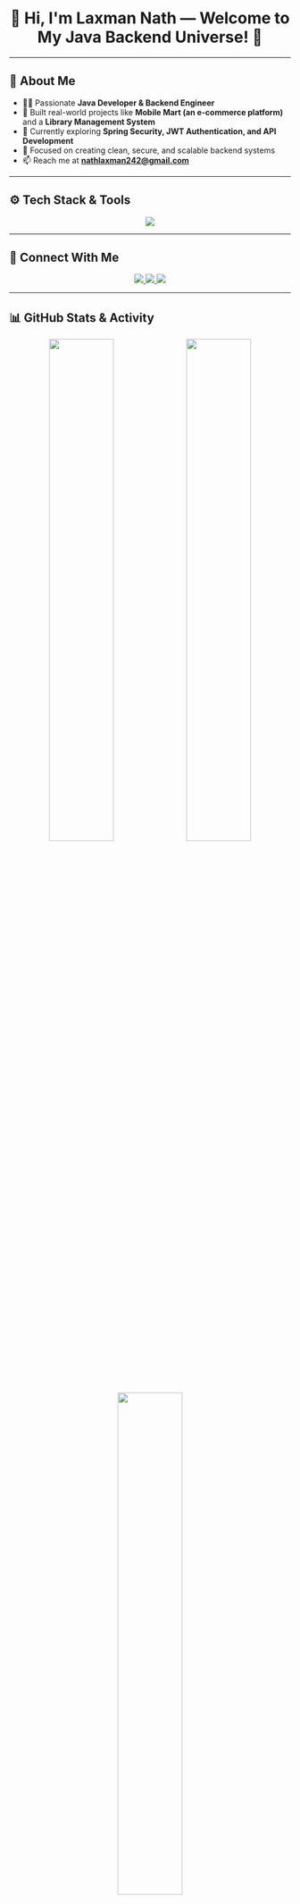 <h1 align="center">👋 Hi, I'm Laxman Nath — Welcome to My Java Backend Universe! 🚀</h1>

---

## 🌟 About Me

- 👨‍💻 Passionate **Java Developer & Backend Engineer**
- 🚀 Built real-world projects like **Mobile Mart (an e-commerce platform)** and a **Library Management System**
- 🌱 Currently exploring **Spring Security, JWT Authentication, and API Development**
- 🎯 Focused on creating clean, secure, and scalable backend systems
- 📫 Reach me at **[nathlaxman242@gmail.com](mailto:nathlaxman242@gmail.com)**

---

## ⚙️ Tech Stack & Tools

<p align="center">
  <img src="https://skillicons.dev/icons?i=java,spring,react,html,css,bootstrap,mysql,git,github,vscode,linux" />
</p>

---

## 🔗 Connect With Me

<p align="center">
  <a href="https://www.linkedin.com/in/laxman-nath/" target="_blank">
    <img src="https://img.shields.io/badge/LinkedIn-%230077B5.svg?style=for-the-badge&logo=linkedin&logoColor=white"/>
  </a>
  <a href="https://www.instagram.com/laxmannath_/" target="_blank">
    <img src="https://img.shields.io/badge/Instagram-%23E4405F.svg?style=for-the-badge&logo=instagram&logoColor=white"/>
  </a>
  <a href="https://github.com/laxmannath" target="_blank">
    <img src="https://img.shields.io/badge/GitHub-181717?style=for-the-badge&logo=github&logoColor=white"/>
  </a>
</p>

---

## 📊 GitHub Stats & Activity

<p align="center">
  <img src="https://github-readme-stats.vercel.app/api?username=laxma-nnath&show_icons=true&theme=tokyonight&hide_border=true" width="48%"/>
  <img src="https://github-readme-streak-stats.herokuapp.com/?user=laxman-nath&theme=tokyonight&hide_border=true" width="48%"/>
</p>

<p align="center">
  <img src="https://github-readme-stats.vercel.app/api/top-langs/?username=laxman-nath&layout=compact&theme=tokyonight&hide_border=true" width="48%"/>
</p>

---

## 🐍 My Contribution Snake Animation

[![Run Snake Animation](https://github.com/laxmannath/laxman-nath/actions/workflows/snake.yml/badge.svg)](https://github.com/laxmannath/laxmannath/actions/workflows/snake.yml)

<p align="center">
  <img src="https://raw.githubusercontent.com/laxmannath/laxman-nath/output/snake.svg" alt="Snake animation"/>
</p>

---

<h3 align="center">🚀 Let’s build, innovate, and grow together in the world of code! 🚀</h3>
